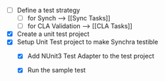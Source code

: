 - [ ] Define a test strategy
	- [ ] for Synch --> [[Sync Tasks]]
	- [ ] for CLA Validation --> [[CLA Tasks]]
- [x] Create a unit test project
- [x] Setup Unit Test project to make Synchra testible
	- [x] Add NUnit3 Test Adapter to the test project
	- [x] Run the sample test

